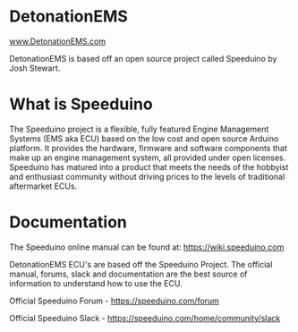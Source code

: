 # DetonationEMS
www.DetonationEMS.com

DetonationEMS is based off an open source project called Speeduino by Josh Stewart.

# What is Speeduino
The Speeduino project is a flexible, fully featured Engine Management Systems (EMS aka ECU) based on the low cost and open source Arduino platform. It provides the hardware, firmware and software components that make up an engine management system, all provided under open licenses. Speeduino has matured into a product that meets the needs of the hobbyist and enthusiast community without driving prices to the levels of traditional aftermarket ECUs.

# Documentation
The Speeduino online manual can be found at: https://wiki.speeduino.com

DetonationEMS ECU's are based off the Speeduino Project. The official manual, forums, slack and documentation are the best source of information to understand how to use the ECU.


Official Speeduino Forum - https://speeduino.com/forum

Official Speeduino Slack - https://speeduino.com/home/community/slack
